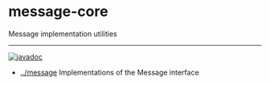 
<!-- title start -->

# message-core

Message implementation utilities

---
[![javadoc](https://javadoc.io/badge2/com.mastercard.test.flow/message-core/javadoc.svg)](https://javadoc.io/doc/com.mastercard.test.flow/message-core)

 * [../message](..) Implementations of the Message interface

<!-- title end -->